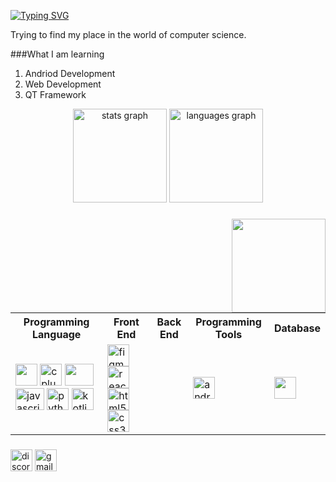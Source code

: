 [![Typing SVG](https://readme-typing-svg.herokuapp.com?font=Fira+Code&duration=3000&pause=100&color=47F713&width=435&lines=Hello+there....+;My+Name+is+Bhumit)](https://git.io/typing-svg)

Trying to find my place in the world of computer science.

###What I am learning 
1. Andriod Development
2. Web Development
3. QT Framework

<div align="center">
  <img src="https://github-readme-stats.vercel.app/api?hide_title=false&hide_rank=false&show_icons=true&include_all_commits=true&count_private=true&disable_animations=false&theme=dracula&locale=en&hide_border=false&username=BhumitRohilla" height="150" alt="stats graph"  />
  <img src="https://github-readme-stats.vercel.app/api/top-langs?locale=en&hide_title=false&layout=compact&card_width=320&langs_count=5&theme=dracula&hide_border=false&username=BhumitRohilla" height="150" alt="languages graph"  />
</div>

###

<img align="right" height="150" src="https://media.tenor.com/uYP_Nkq8VPsAAAAd/coding-hello-world.gif"  />

###

<div align="left">
  <table>
    <tr>
      <th>Programming Language</th>
      <th>Front End</th>
      <th>Back End</th>
      <th>Programming Tools</th>
      <th>Database</th>
    </tr>
    <tr>
      <td>
        <img src="https://cdn.jsdelivr.net/gh/devicons/devicon/icons/c/c-original.svg" height="35" widht="46"/>
        <a href="https://gcc.gnu.org/"><img src="https://cdn.jsdelivr.net/gh/devicons/devicon/icons/cplusplus/cplusplus-original.svg" height="35" widht="46" alt="cplusplus" /></a>
        <a href="https://www.oracle.com/in/java/"><img src="https://cdn.jsdelivr.net/gh/devicons/devicon/icons/java/java-original-wordmark.svg" height=35 width=46/></a>
        <a href="https://developer.mozilla.org/en-US/docs/Web/JavaScript"><img src="https://cdn.jsdelivr.net/gh/devicons/devicon/icons/javascript/javascript-original.svg" height="35" width="46" alt="javascript logo"  /></a>
  <img src="https://cdn.jsdelivr.net/gh/devicons/devicon/icons/python/python-original.svg"  height="35" widht="46"alt="python logo"  />
  <img src="https://cdn.jsdelivr.net/gh/devicons/devicon/icons/kotlin/kotlin-original.svg"  height="35" widht="46" alt="kotlin logo" />
      </td>
      <td>
        <img src="https://cdn.jsdelivr.net/gh/devicons/devicon/icons/figma/figma-original.svg" height="35" widht="46" alt="figma logo" />
        <img src="https://cdn.jsdelivr.net/gh/devicons/devicon/icons/react/react-original.svg" height="35" widht="46" alt="react logo"  />
        <img src="https://cdn.jsdelivr.net/gh/devicons/devicon/icons/html5/html5-original.svg" height="35" widht="46" alt="html5 logo"  />
        <img src="https://cdn.jsdelivr.net/gh/devicons/devicon/icons/css3/css3-original.svg" height="35" widht="46" alt="css3 logo"  />
      </td>
      <td></td>
      <td> <a href="https://developer.android.com/"><img src="https://cdn.jsdelivr.net/gh/devicons/devicon/icons/androidstudio/androidstudio-original.svg" height="35" widht="46" alt="android"/></a></td>
    <td><img src="https://cdn.jsdelivr.net/gh/devicons/devicon/icons/oracle/oracle-original.svg" height="35" widht="46"/></td>
    </tr>
  </table>
  
  
  
 
  
  
  
  
  
          
</div>

###

<div align="left">
  <a href="404"><img src="https://img.shields.io/static/v1?message=Discord&logo=discord&label=&color=7289DA&logoColor=white&labelColor=&style=for-the-badge" height="35" alt="discord logo"  /></a>
  <a href="mailto:bhumit73rohilla@gamil.com"><img src="https://img.shields.io/static/v1?message=Gmail&logo=gmail&label=&color=D14836&logoColor=white&labelColor=&style=for-the-badge" height="35" alt="gmail logo"  /></a>
  <a href="https://www.linkedin.com/in/bhumit-rohilla-54673b199/><img src="https://img.shields.io/static/v1?message=LinkedIn&logo=linkedin&label=&color=0077B5&logoColor=white&labelColor=&style=for-the-badge" height="35" alt="linkedin logo"  /></a>
</div>

###

<br clear="both">

###
